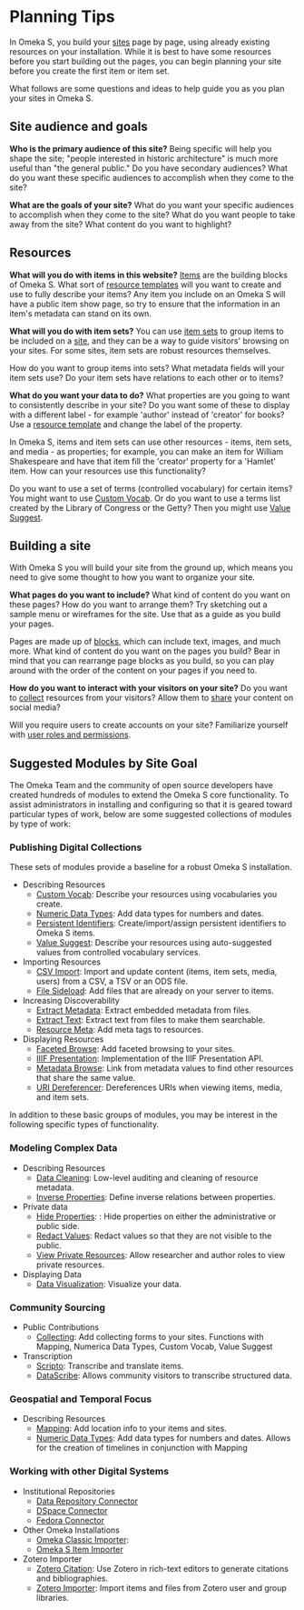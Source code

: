 # Planning Tips

In Omeka S, you build your [sites](../sites) page by page, using already existing resources on your installation. While it is best to have some resources before you start building out the pages, you can begin planning your site before you create the first item or item set.

What follows are some questions and ideas to help guide you as you plan your sites in Omeka S.

## Site audience and goals

**Who is the primary audience of this site?** Being specific will help you shape the site; "people interested in historic architecture" is much more useful than "the general public." Do you have secondary audiences? What do you want these specific audiences to accomplish when they come to the site?

**What are the goals of your site?** What do you want your specific audiences to accomplish when they come to the site? What do you want people to take away from the site? What content do you want to highlight?

## Resources

**What will you do with items in this website?**
[Items](../content/items/) are the building blocks of Omeka S. What sort of [resource templates](../content/resource-template/) will you want to create and use to fully describe your items? Any item you include on an Omeka S will have a public item show page, so try to ensure that the information in an item's metadata can stand on its own. 

**What will you do with item sets?**
You can use [item sets](../content/item-sets) to group items to be included on a [site](../sites), and they can be a way to guide visitors' browsing on your sites. For some sites, item sets are robust resources themselves.

How do you want to group items into sets? What metadata fields will your item sets use? Do your item sets have relations to each other or to items?

**What do you want your data to do?**
What properties are you going to want to consistently describe in your site? Do you want some of these to display with a different label - for example 'author' instead of 'creator' for books? Use a [resource template](../content/resource-template/) and change the label of the property.

In Omeka S, items and item sets can use other resources - items, item sets, and media - as properties; for example, you can make an item for William Shakespeare and have that item fill the 'creator' property for a 'Hamlet' item. How can your resources use this functionality?

Do you want to use a set of terms (controlled vocabulary) for certain items? You might want to use [Custom Vocab](../modules/customvocab/). Or do you want to use a terms list created by the Library of Congress or the Getty? Then you might use [Value Suggest](../modules/valuesuggest/).

## Building a site
With Omeka S you will build your site from the ground up, which means you need to give some thought to how you want to organize your site. 

**What pages do you want to include?** What kind of content do you want on these pages? How do you want to arrange them? Try sketching out a sample menu or wireframes for the site. Use that as a guide as you build your pages.

Pages are made up of [blocks](../sites/site_pages/#page-blocks), which can include text, images, and much more. What kind of content do you want on the pages you build? Bear in mind that you can rearrange page blocks as you build, so you can play around with the order of the content on your pages if you need to.

**How do you want to interact with your visitors on your site?** Do you want to [collect](../modules/collecting/) resources from your visitors? Allow them to [share](../modules/sharing/) your content on social media? 

Will you require users to create accounts on your site? Familiarize yourself with [user roles and permissions](admin/users.md).

## Suggested Modules by Site Goal
The Omeka Team and the community of open source developers have created hundreds of modules to extend the Omeka S core functionality. To assist administrators in installing and configuring so that it is geared toward particular types of work, below are some suggested collections of modules by type of work:

### Publishing Digital Collections
These sets of modules provide a baseline for a robust Omeka S installation.
- Describing Resources 
    - [Custom Vocab](https://omeka.org/s/modules/CustomVocab/): Describe your resources using vocabularies you create.  
    - [Numeric Data Types](https://omeka.org/s/modules/NumericDataTypes/): Add data types for numbers and dates. 
    - [Persistent Identifiers](https://omeka.org/s/modules/PersistentIdentifiers/): Create/import/assign persistent identifiers to Omeka S items.
    - [Value Suggest](https://omeka.org/s/modules/ValueSuggest/): Describe your resources using auto-suggested values from controlled vocabulary services.  
- Importing Resources
    - [CSV Import](https://omeka.org/s/modules/CSVImport/): Import and update content (items, item sets, media, users) from a CSV, a TSV or an ODS file. 
    - [File Sideload](https://omeka.org/s/modules/FileSideload/): Add files that are already on your server to items. 
- Increasing Discoverability
    - [Extract Metadata](https://omeka.org/s/modules/ExtractMetadata/): Extract embedded metadata from files.
    - [Extract Text](https://omeka.org/s/modules/ExtractText/): Extract text from files to make them searchable.  
    - [Resource Meta](https://omeka.org/s/modules/ResourceMeta/): Add meta tags to resources.
- Displaying Resources
    - [Faceted Browse](https://omeka.org/s/modules/FacetedBrowse/): Add faceted browsing to your sites.
    - [IIIF Presentation](https://omeka.org/s/modules/IiifPresentation/):  Implementation of the IIIF Presentation API.
    - [Metadata Browse](https://omeka.org/s/modules/MetadataBrowse/): Link from metadata values to find other resources that share the same value.
    - [URI Dereferencer](https://omeka.org/s/modules/UriDereferencer/): Dereferences URIs when viewing items, media, and item sets. 

In addition to these basic groups of modules, you may be interest in the following specific types of functionality.

### Modeling Complex Data
- Describing Resources
    - [Data Cleaning](https://omeka.org/s/modules/DataCleaning/): Low-level auditing and cleaning of resource metadata.
    - [Inverse Properties](https://omeka.org/s/modules/InverseProperties/): Define inverse relations between properties.
- Private data
    - [Hide Properties](https://omeka.org/s/modules/HideProperties/): : Hide properties on either the administrative or public side.  
    - [Redact Values](https://omeka.org/s/modules/RedactValues/): Redact values so that they are not visible to the public.
    - [View Private Resources](https://omeka.org/s/modules/ViewPrivateResources/): Allow researcher and author roles to view private resources.
- Displaying Data
    - [Data Visualization](https://omeka.org/s/modules/Datavis/): Visualize your data.

### Community Sourcing
- Public Contributions
    - [Collecting](https://omeka.org/s/modules/Collecting/): Add collecting forms to your sites. Functions with Mapping, Numerica Data Types, Custom Vocab, Value Suggest
- Transcription
    - [Scripto](https://omeka.org/s/modules/Scripto/): Transcribe and translate items.
    - [DataScribe](https://omeka.org/s/modules/Datascribe/): Allows community visitors to transcribe structured data.

### Geospatial and Temporal Focus
- Describing Resources
    - [Mapping](https://omeka.org/s/modules/Mapping/): Add location info to your items and sites.
    - [Numeric Data Types](https://omeka.org/s/modules/NumericDataTypes/): Add data types for numbers and dates. Allows for the creation of timelines in conjunction with Mapping
   
### Working with other Digital Systems
- Institutional Repositories
    - [Data Repository Connector](https://omeka.org/s/modules/DataRepositoryConnector/) 
    - [DSpace Connector](https://omeka.org/s/modules/DspaceConnector/)
    - [Fedora Connector](https://omeka.org/s/modules/FedoraConnector/)
- Other Omeka Installations
    - [Omeka Classic Importer](https://omeka.org/s/modules/Omeka2Importer/):
    - [Omeka S Item Importer](https://omeka.org/s/modules/Osii/)
- Zotero Importer
    - [Zotero Citation](https://omeka.org/s/modules/ZoteroCitations/): Use Zotero in rich-text editors to generate citations and bibliographies.
    - [Zotero Importer](https://omeka.org/s/modules/ZoteroImport): Import items and files from Zotero user and group libraries.